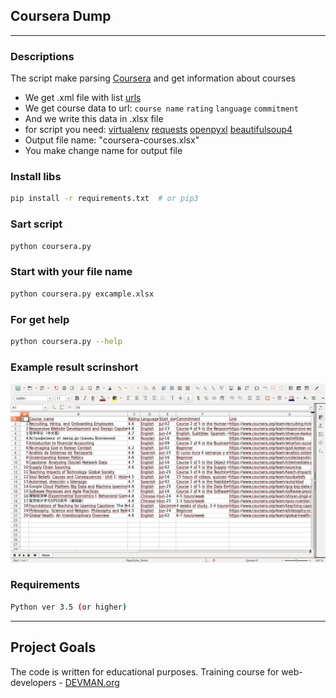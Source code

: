 ## Coursera Dump

---

### Descriptions
The script make parsing [Coursera](https://www.coursera.org) and get information about courses

+ We get .xml file with list [urls](https://www.coursera.org/sitemap~www~courses.xml)
+ We get course data to url:
    `course name`
    `rating`
    `language`
    `commitment`
+ And we write this data in .xlsx file
+ for script you need:
    [virtualenv](http://docs.python-guide.org/en/latest/dev/virtualenvs/)
    [requests](http://docs.python-requests.org/en/latest/)
    [openpyxl](https://pypi.org/project/openpyxl/)
    [beautifulsoup4](https://pypi.org/project/beautifulsoup4/)
+ Output file name: "coursera-courses.xlsx"
+ You make change name for output file 


### Install libs

```bash
pip install -r requirements.txt  # or pip3 
```

### Sart script
```bash
python coursera.py

```
### Start with your file name
```bash
python coursera.py excample.xlsx
```

### For get help
```bash
python coursera.py --help
```

### Example result scrinshort
![xlsx-png-file](https://github.com/nergilz/json_data_bars/raw/master/coursera-xlsx.png "this result file with courses datas")


### Requirements

```bash
Python ver 3.5 (or higher)
```

---
## Project Goals

The code is written for educational purposes. Training course for web-developers - [DEVMAN.org](https://devman.org)
